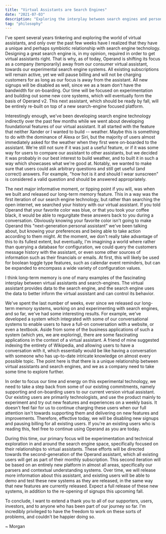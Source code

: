 ```yaml
---
title: "Virtual Assistants are Search Engines"
date: "2021-07-03"
description: "Exploring the interplay between search engines and personal assistants, and our experiences building them."
tag: "philosophy"
---
```


I've spent several years tinkering and exploring the world of virtual assistants, and only over the past few weeks have I realized that they have a unique and perhaps symbiotic relationship with search engine technology. Designing a great search engine is, in my opinion, required in order to get virtual assistants right. That is why, as of today, Operand is shifting its focus as a company (temporarily) away from our consumer virtual assistant, towards our experimental search engine systems. All existing subscriptions will remain active, yet we will pause billing and will not be charging customers for as long as our focus is away from the assistant. All new signups will be disabled as well, since we as a team don't have the bandwidth for on-boarding. Our time will be focused on experimentation and building out some new core systems, which will eventually form the basis of Operand v2. This next assistant, which should be ready by fall, will be entirely re-built on top of a new search-engine focused platform.

Interestingly enough, we've been developing search engine technology indirectly over the past few months while we went about developing foundational features of our virtual assistant. It all started with the feature that neither Xander or I wanted to build -- weather. Maybe this is something to do with the dominance of Alexa or Siri, but the majority of users almost immediately asked for the weather when they first were on-boarded to the assistant. We're still not sure if it was just a useful feature, or if it was some way for users to compare our assistant to other assistants, but we decided it was probably in our best interest to build weather, and to built it in such a way which showcases what we're good at. Notably, we wanted to make sure that users could ask arbitrary questions and still get useful (and correct) answers. For example, "how hot is it and should I wear sunscreen" is considered a valid question and should be answered appropriately.

The next major informative moment, or tipping point if you will, was when we built and released our long-term memory feature. This in a way was the first iteration of our search engine technology, but rather than searching the open internet, we searched your history with our virtual assistant. If you told Operand that your favorite color was blue, or that you took your coffee black, it would be able to regurgitate these answers back to you during a conversation. Obviously knowing your favorite color isn't going to make Operand this "next-generation personal assistant" we've been talking about, but knowing your preferences and being able to take action according to them might. At the moment, we don't really take advantage of this to its fullest extent, but eventually, I'm imagining a world where rather than querying a database for configuration, we could query the customers message history with the assistant, or even some other sources of information such as their financials or emails. At first, this will likely be used for boolean toggle type features, such as calendar event reminders, but can be expanded to encompass a wide variety of configuration values.

I think long-term memory is one of many examples of the fascinating interplay between virtual assistants and search-engines. The virtual assistant provides data to the search engine, and the search engine uses the data to better inform the virtual assistant and can control its behavior.

We've spent the last number of weeks, ever since we released our long-term memory systems, working on and experimenting with search engines, and so far, we've had some interesting results. For example, we've developed a system which integrated with some of our conversational systems to enable users to have a full-on conversation with a website, or even a textbook. Aside from some of the business applications of such a system (which yes, we are exploring), there are some fascinating applications in the context of a virtual assistant. A friend of mine suggested indexing the entirety of Wikipedia, and allowing users to have a conversation with it, which essentially would be like having a conversation with someone who has up-to-date intricate knowledge on almost every possible topic. The point here is that there is a unique relationship between virtual assistants and search engines, and we as a company need to take some time to explore further.

In order to focus our time and energy on this experimental technology, we need to take a step back from some of our existing commitments, namely supporting and on-boarding users to our current version virtual assistant. Our existing users are primarily technologists, and use the product mainly to experiment and try out new features and experiences on a weekly basis. It doesn't feel fair for us to continue charging these users when our full attention isn't towards supporting them and delivering on new features and improvements. Therefore, effective today, we will be disabling new signups and pausing billing for all existing users. If you're an existing users who is reading this, feel free to continue using Operand as you are today.

During this time, our primary focus will be experimentation and technical exploration in and around the search engine space, specifically focused on their relationships to virtual assistants. These efforts will be directed towards the second-generation of the Operand assistant, which all existing users will get as part of their monthly subscription. This second iteration will be based on an entirely new platform in almost all areas, specifically our parsers and contextual understanding systems. Over time, we will release more information about this assistant, and existing users will be able to demo and test these new systems as they are released, in the same way that new features are currently released. Expect a full release of these new systems, in addition to the re-opening of signups this upcoming fall.

To conclude, I want to extend a thank you to all of our supporters, users, investors, and to anyone who has been part of our journey so far. I'm incredibly privileged to have the freedom to work on these sorts of problems, and couldn't be happier doing so.

~ Morgan
